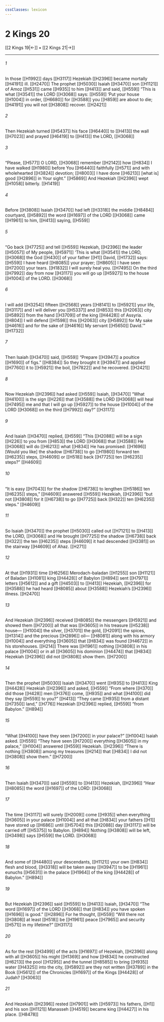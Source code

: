 ```yaml
---
cssClasses: lexicon
---
```


# 2 Kings 20

[[2 Kings 19|←]] • [[2 Kings 21|→]]

---

###### 1
In those [[H1992]] days [[H3117]] Hezekiah [[H2396]] became mortally [[H4191]] ill. [[H2470]] The prophet [[H5030]] Isaiah [[H3470]] son [[H1121]] of Amoz [[H531]] came [[H935]] to him [[H413]] and said, [[H559]] “This is what [[H3541]] the LORD [[H3068]] says: [[H559]] ‘Put your house [[H1004]] in order, [[H6680]] for [[H3588]] you [[H859]] are about to die; [[H4191]] you will not [[H3808]] recover. [[H2421]]

###### 2
Then Hezekiah turned [[H5437]] his face [[H6440]] to [[H413]] the wall [[H7023]] and prayed [[H6419]] to [[H413]] the LORD, [[H3068]]

###### 3
“Please, [[H577]] O LORD, [[H3068]] remember [[H2142]] how [[H834]] I have walked [[H1980]] before You [[H6440]] faithfully [[H571]] and with wholehearted [[H3824]] devotion; [[H8003]] I have done [[H6213]] [what is] good [[H2896]] in Your sight.” [[H5869]] And Hezekiah [[H2396]] wept [[H1058]] bitterly. [[H1419]]

###### 4
Before [[H3808]] Isaiah [[H3470]] had left [[H3318]] the middle [[H8484]] courtyard, [[H5892]] the word [[H1697]] of the LORD [[H3068]] came [[H1961]] to him, [[H413]] saying, [[H559]]

###### 5
“Go back [[H7725]] and tell [[H559]] Hezekiah, [[H2396]] the leader [[H5057]] of My people, [[H5971]] ‘This is what [[H3541]] the LORD, [[H3068]] the God [[H430]] of your father [[H1]] David, [[H1732]] says: [[H559]] I have heard [[H8085]] your prayer; [[H8605]] I have seen [[H7200]] your tears. [[H1832]] I will surely heal you. [[H7495]] On the third [[H7992]] day from now [[H3117]] you will go up [[H5927]] to the house [[H1004]] of the LORD. [[H3068]]

###### 6
I will add [[H3254]] fifteen [[H2568]] years [[H8141]] to [[H5921]] your life, [[H3117]] and I will deliver you [[H5337]] and [[H853]] this [[H2063]] city [[H5892]] from the hand [[H3709]] of the king [[H4428]] of Assyria. [[H804]] I will defend [[H1598]] this [[H2063]] city [[H5892]] for My sake [[H4616]] and for the sake of [[H4616]] My servant [[H5650]] David.’” [[H1732]]

###### 7
Then Isaiah [[H3470]] said, [[H559]] “Prepare [[H3947]] a poultice [[H1690]] of figs.” [[H8384]] So they brought it [[H3947]] and applied [[H7760]] it to [[H5921]] the boil, [[H7822]] and he recovered. [[H2421]]

###### 8
Now Hezekiah [[H2396]] had asked [[H559]] Isaiah, [[H3470]] “What [[H4100]] is the sign [[H226]] that [[H3588]] the LORD [[H3068]] will heal [[H7495]] me and that I will go up [[H5927]] to the house [[H1004]] of the LORD [[H3068]] on the third [[H7992]] day?” [[H3117]]

###### 9
And Isaiah [[H3470]] replied, [[H559]] “This [[H2088]] will be a sign [[H226]] to you  from [[H853]] the LORD [[H3068]] that [[H3588]] He [[H3068]] will do [[H6213]] what [[H834]] He has promised: [[H1696]] [Would you like] the shadow [[H6738]] to go [[H1980]] forward ten [[H6235]] steps, [[H4609]] or [[H518]] back [[H7725]] ten [[H6235]] steps?” [[H4609]]

###### 10
“It is easy [[H7043]] for the shadow [[H6738]] to lengthen [[H5186]] ten [[H6235]] steps,” [[H4609]] answered [[H559]] Hezekiah, [[H2396]] “but not [[H3808]] for it [[H6738]] to go [[H7725]] back [[H322]] ten [[H6235]] steps.” [[H4609]]

###### 11
So Isaiah [[H3470]] the prophet [[H5030]] called out [[H7121]] to [[H413]] the LORD, [[H3068]] and He brought [[H7725]] the shadow [[H6738]] back [[H322]] the ten [[H6235]] steps [[H4609]] it had descended [[H3381]] on the stairway [[H4609]] of Ahaz. [[H271]]

###### 12
At that [[H1931]] time [[H6256]] Merodach-baladan [[H1255]] son [[H1121]] of Baladan [[H1081]] king [[H4428]] of Babylon [[H894]] sent [[H7971]] letters [[H5612]] and a gift [[H4503]] to [[H413]] Hezekiah, [[H2396]] for [[H3588]] he had heard [[H8085]] about [[H3588]] Hezekiah’s [[H2396]] illness. [[H2470]]

###### 13
And Hezekiah [[H2396]] received [[H8085]] the messengers [[H5921]] and showed them [[H7200]] all that was [[H3605]] in his treasure [[H5238]] house— [[H1004]] the silver, [[H3701]] the gold, [[H2091]] the spices, [[H1314]] and the precious [[H2896]] oil— [[H8081]] along with his armory [[H1004]] and everything [[H3605]] that [[H834]] was found [[H4672]] in his storehouses. [[H214]] There was [[H1961]] nothing [[H3808]] in his palace [[H1004]] or in all [[H3605]] his dominion [[H4474]] that [[H834]] Hezekiah [[H2396]] did not [[H3808]] show them. [[H7200]]

###### 14
Then the prophet [[H5030]] Isaiah [[H3470]] went [[H935]] to [[H413]] King [[H4428]] Hezekiah [[H2396]] and asked, [[H559]] “From where [[H370]] did those [[H428]] men [[H376]] come, [[H935]] and what [[H4100]] did they say [[H559]] to you?” [[H413]] “They came [[H935]] from a distant [[H7350]] land,” [[H776]] Hezekiah [[H2396]] replied, [[H559]] “from Babylon.” [[H894]]

###### 15
“What [[H4100]] have they seen [[H7200]] in your palace?” [[H1004]] Isaiah asked. [[H559]] “They have seen [[H7200]] everything [[H3605]] in my palace,” [[H1004]] answered [[H559]] Hezekiah. [[H2396]] “There is nothing [[H3808]] among my treasures [[H214]] that [[H834]] I did not [[H3808]] show them.” [[H7200]]

###### 16
Then Isaiah [[H3470]] said [[H559]] to [[H413]] Hezekiah, [[H2396]] “Hear [[H8085]] the word [[H1697]] of the LORD: [[H3068]]

###### 17
The time [[H3117]] will surely [[H2009]] come [[H935]] when everything [[H3605]] in your palace [[H1004]] and all that [[H834]] your fathers [[H1]] have stored up [[H686]] until [[H5704]] this [[H2088]] day [[H3117]] will be carried off [[H5375]] to Babylon. [[H894]] Nothing [[H3808]] will be left, [[H3498]] says [[H559]] the LORD. [[H3068]]

###### 18
And some of [[H4480]] your descendants, [[H1121]] your own [[H834]] flesh and blood, [[H3318]] will be taken away [[H3947]] to be [[H1961]] eunuchs [[H5631]] in the palace [[H1964]] of the king [[H4428]] of Babylon.” [[H894]]

###### 19
But Hezekiah [[H2396]] said [[H559]] to [[H413]] Isaiah, [[H3470]] “The word [[H1697]] of the LORD [[H3068]] that [[H834]] you have spoken [[H1696]] is good.” [[H2896]] For he thought, [[H559]] “Will there not [[H3808]] at least [[H518]] be [[H1961]] peace [[H7965]] and security [[H571]] in my lifetime?” [[H3117]]

###### 20
As for the rest [[H3499]] of the acts [[H1697]] of Hezekiah, [[H2396]] along with all [[H3605]] his might [[H1369]] and how [[H834]] he constructed [[H6213]] the pool [[H1295]] and the tunnel [[H8585]] to bring [[H935]] water [[H4325]] into the city, [[H5892]] are they not written [[H3789]] in the Book [[H5612]] of the Chronicles [[H1697]] of the Kings [[H4428]] of Judah? [[H3063]]

###### 21
And Hezekiah [[H2396]] rested [[H7901]] with [[H5973]] his fathers, [[H1]] and his son [[H1121]] Manasseh [[H4519]] became king [[H4427]] in his place. [[H8478]]

